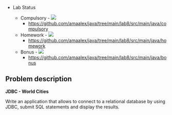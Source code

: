 - Lab Status

    - Compulsory - ![](https://us-central1-progress-markdown.cloudfunctions.net/progress/100)
        - https://github.com/amaalex/java/tree/main/lab8/src/main/java/compulsory
    - Homework - ![](https://us-central1-progress-markdown.cloudfunctions.net/progress/80)
        - https://github.com/amaalex/java/tree/main/lab8/src/main/java/homework
    - Bonus - ![](https://us-central1-progress-markdown.cloudfunctions.net/progress/0)
        - https://github.com/amaalex/java/tree/main/lab8/src/main/java/bonus

## Problem description

**JDBC - World Cities**

Write an application that allows to connect to a relational database by using JDBC, submit SQL statements and display the results.
